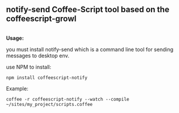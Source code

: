 <h2>notify-send Coffee-Script tool based on the coffeescript-growl </h2>

<img src="http://f.cl.ly/items/2t1H2r0i0u3x0k2Z1E2v/Screen%20shot%202011-07-19%20at%201.34.40%20AM.png" alt="" />


<strong>Usage:</strong>
<p>you must install notify-send which is a command line tool for sending messages to desktop env.</p>

<p>use NPM to install:</p>
<code>npm install coffeescript-notify</code>

<p>Example:</p>

<code>coffee -r coffeescript-notify  --watch --compile ~/sites/my_project/scripts.coffee</code>
